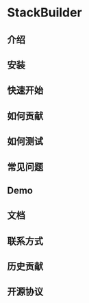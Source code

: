# StackBuilder

## 介绍


## 安装


## 快速开始


## 如何贡献


## 如何测试


## 常见问题


## Demo


## 文档

## 联系方式


## 历史贡献


## 开源协议

